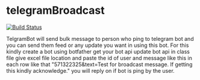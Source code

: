 # telegramBroadcast
[![Build Status](https://travis-ci.org/sanvssan/TelegramBroadcast.svg?branch=master)](https://travis-ci.org/sanvssan/TelegramBroadcast)


TelgramBot will send bulk message to person who ping to telegram bot and you can send them feed or any update you want in using this bot.
For this kindly create a bot using botfather get your bot api update bot api in class file give excel file location and paste the id of user and message
like this in each row like that "571322325&text=Test for broadcast message. If getting this kindly acknowledge." you will reply on if bot is ping by the user.

